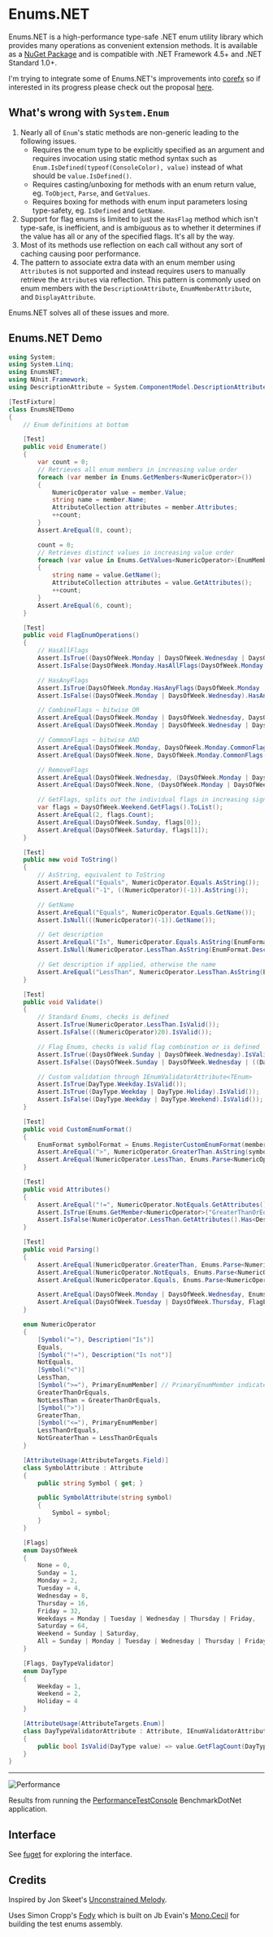 # Enums.NET
Enums.NET is a high-performance type-safe .NET enum utility library which provides many operations as convenient extension methods. It is available as a [NuGet Package](https://www.nuget.org/packages/Enums.NET/) and is compatible with .NET Framework 4.5+ and .NET Standard 1.0+.

I'm trying to integrate some of Enums.NET's improvements into [corefx](https://github.com/dotnet/corefx) so if interested in its progress please check out the proposal [here](https://github.com/dotnet/corefx/issues/15453).

## What's wrong with `System.Enum`
1. Nearly all of `Enum`'s static methods are non-generic leading to the following issues.
   * Requires the enum type to be explicitly specified as an argument and requires invocation using static method syntax such as `Enum.IsDefined(typeof(ConsoleColor), value)` instead of what should be `value.IsDefined()`.
   * Requires casting/unboxing for methods with an enum return value, eg. `ToObject`, `Parse`, and `GetValues`.
   * Requires boxing for methods with enum input parameters losing type-safety, eg. `IsDefined` and `GetName`.
2. Support for flag enums is limited to just the `HasFlag` method which isn't type-safe, is inefficient, and is ambiguous as to whether it determines if the value has all or any of the specified flags. It's all by the way.
3. Most of its methods use reflection on each call without any sort of caching causing poor performance.
4. The pattern to associate extra data with an enum member using `Attribute`s is not supported and instead requires users to manually retrieve the `Attribute`s via reflection. This pattern is commonly used on enum members with the `DescriptionAttribute`, `EnumMemberAttribute`, and `DisplayAttribute`.

Enums.NET solves all of these issues and more.

## Enums.NET Demo

```c#
using System;
using System.Linq;
using EnumsNET;
using NUnit.Framework;
using DescriptionAttribute = System.ComponentModel.DescriptionAttribute;

[TestFixture]
class EnumsNETDemo
{
    // Enum definitions at bottom

    [Test]
    public void Enumerate()
    {
        var count = 0;
        // Retrieves all enum members in increasing value order
        foreach (var member in Enums.GetMembers<NumericOperator>())
        {
            NumericOperator value = member.Value;
            string name = member.Name;
            AttributeCollection attributes = member.Attributes;
            ++count;
        }
        Assert.AreEqual(8, count);

        count = 0;
        // Retrieves distinct values in increasing value order
        foreach (var value in Enums.GetValues<NumericOperator>(EnumMemberSelection.Distinct))
        {
            string name = value.GetName();
            AttributeCollection attributes = value.GetAttributes();
            ++count;
        }
        Assert.AreEqual(6, count);
    }

    [Test]
    public void FlagEnumOperations()
    {
        // HasAllFlags
        Assert.IsTrue((DaysOfWeek.Monday | DaysOfWeek.Wednesday | DaysOfWeek.Friday).HasAllFlags(DaysOfWeek.Monday | DaysOfWeek.Wednesday));
        Assert.IsFalse(DaysOfWeek.Monday.HasAllFlags(DaysOfWeek.Monday | DaysOfWeek.Wednesday));

        // HasAnyFlags
        Assert.IsTrue(DaysOfWeek.Monday.HasAnyFlags(DaysOfWeek.Monday | DaysOfWeek.Wednesday));
        Assert.IsFalse((DaysOfWeek.Monday | DaysOfWeek.Wednesday).HasAnyFlags(DaysOfWeek.Friday));

        // CombineFlags ~ bitwise OR
        Assert.AreEqual(DaysOfWeek.Monday | DaysOfWeek.Wednesday, DaysOfWeek.Monday.CombineFlags(DaysOfWeek.Wednesday));
        Assert.AreEqual(DaysOfWeek.Monday | DaysOfWeek.Wednesday | DaysOfWeek.Friday, FlagEnums.CombineFlags(DaysOfWeek.Monday, DaysOfWeek.Wednesday, DaysOfWeek.Friday));

        // CommonFlags ~ bitwise AND
        Assert.AreEqual(DaysOfWeek.Monday, DaysOfWeek.Monday.CommonFlags(DaysOfWeek.Monday | DaysOfWeek.Wednesday));
        Assert.AreEqual(DaysOfWeek.None, DaysOfWeek.Monday.CommonFlags(DaysOfWeek.Wednesday));

        // RemoveFlags
        Assert.AreEqual(DaysOfWeek.Wednesday, (DaysOfWeek.Monday | DaysOfWeek.Wednesday).RemoveFlags(DaysOfWeek.Monday));
        Assert.AreEqual(DaysOfWeek.None, (DaysOfWeek.Monday | DaysOfWeek.Wednesday).RemoveFlags(DaysOfWeek.Monday | DaysOfWeek.Wednesday));

        // GetFlags, splits out the individual flags in increasing significance bit order
        var flags = DaysOfWeek.Weekend.GetFlags().ToList();
        Assert.AreEqual(2, flags.Count);
        Assert.AreEqual(DaysOfWeek.Sunday, flags[0]);
        Assert.AreEqual(DaysOfWeek.Saturday, flags[1]);
    }

    [Test]
    public new void ToString()
    {
        // AsString, equivalent to ToString
        Assert.AreEqual("Equals", NumericOperator.Equals.AsString());
        Assert.AreEqual("-1", ((NumericOperator)(-1)).AsString());

        // GetName
        Assert.AreEqual("Equals", NumericOperator.Equals.GetName());
        Assert.IsNull(((NumericOperator)(-1)).GetName());

        // Get description
        Assert.AreEqual("Is", NumericOperator.Equals.AsString(EnumFormat.Description));
        Assert.IsNull(NumericOperator.LessThan.AsString(EnumFormat.Description));

        // Get description if applied, otherwise the name
        Assert.AreEqual("LessThan", NumericOperator.LessThan.AsString(EnumFormat.Description, EnumFormat.Name));
    }

    [Test]
    public void Validate()
    {
        // Standard Enums, checks is defined
        Assert.IsTrue(NumericOperator.LessThan.IsValid());
        Assert.IsFalse(((NumericOperator)20).IsValid());

        // Flag Enums, checks is valid flag combination or is defined
        Assert.IsTrue((DaysOfWeek.Sunday | DaysOfWeek.Wednesday).IsValid());
        Assert.IsFalse((DaysOfWeek.Sunday | DaysOfWeek.Wednesday | ((DaysOfWeek)(-1))).IsValid());

        // Custom validation through IEnumValidatorAttribute<TEnum>
        Assert.IsTrue(DayType.Weekday.IsValid());
        Assert.IsTrue((DayType.Weekday | DayType.Holiday).IsValid());
        Assert.IsFalse((DayType.Weekday | DayType.Weekend).IsValid());
    }

    [Test]
    public void CustomEnumFormat()
    {
        EnumFormat symbolFormat = Enums.RegisterCustomEnumFormat(member => member.Attributes.Get<SymbolAttribute>()?.Symbol);
        Assert.AreEqual(">", NumericOperator.GreaterThan.AsString(symbolFormat));
        Assert.AreEqual(NumericOperator.LessThan, Enums.Parse<NumericOperator>("<", ignoreCase: false, symbolFormat));
    }

    [Test]
    public void Attributes()
    {
        Assert.AreEqual("!=", NumericOperator.NotEquals.GetAttributes().Get<SymbolAttribute>().Symbol);
        Assert.IsTrue(Enums.GetMember<NumericOperator>("GreaterThanOrEquals").Attributes.Has<PrimaryEnumMemberAttribute>());
        Assert.IsFalse(NumericOperator.LessThan.GetAttributes().Has<DescriptionAttribute>());
    }

    [Test]
    public void Parsing()
    {
        Assert.AreEqual(NumericOperator.GreaterThan, Enums.Parse<NumericOperator>("GreaterThan"));
        Assert.AreEqual(NumericOperator.NotEquals, Enums.Parse<NumericOperator>("1"));
        Assert.AreEqual(NumericOperator.Equals, Enums.Parse<NumericOperator>("Is", ignoreCase: false, EnumFormat.Description));

        Assert.AreEqual(DaysOfWeek.Monday | DaysOfWeek.Wednesday, Enums.Parse<DaysOfWeek>("Monday, Wednesday"));
        Assert.AreEqual(DaysOfWeek.Tuesday | DaysOfWeek.Thursday, FlagEnums.ParseFlags<DaysOfWeek>("Tuesday | Thursday", ignoreCase: false, delimiter: "|"));
    }

    enum NumericOperator
    {
        [Symbol("="), Description("Is")]
        Equals,
        [Symbol("!="), Description("Is not")]
        NotEquals,
        [Symbol("<")]
        LessThan,
        [Symbol(">="), PrimaryEnumMember] // PrimaryEnumMember indicates enum member as primary duplicate for extension methods
        GreaterThanOrEquals,
        NotLessThan = GreaterThanOrEquals,
        [Symbol(">")]
        GreaterThan,
        [Symbol("<="), PrimaryEnumMember]
        LessThanOrEquals,
        NotGreaterThan = LessThanOrEquals
    }

    [AttributeUsage(AttributeTargets.Field)]
    class SymbolAttribute : Attribute
    {
        public string Symbol { get; }

        public SymbolAttribute(string symbol)
        {
            Symbol = symbol;
        }
    }

    [Flags]
    enum DaysOfWeek
    {
        None = 0,
        Sunday = 1,
        Monday = 2,
        Tuesday = 4,
        Wednesday = 8,
        Thursday = 16,
        Friday = 32,
        Weekdays = Monday | Tuesday | Wednesday | Thursday | Friday,
        Saturday = 64,
        Weekend = Sunday | Saturday,
        All = Sunday | Monday | Tuesday | Wednesday | Thursday | Friday | Saturday
    }

    [Flags, DayTypeValidator]
    enum DayType
    {
        Weekday = 1,
        Weekend = 2,
        Holiday = 4
    }

    [AttributeUsage(AttributeTargets.Enum)]
    class DayTypeValidatorAttribute : Attribute, IEnumValidatorAttribute<DayType>
    {
        public bool IsValid(DayType value) => value.GetFlagCount(DayType.Weekday | DayType.Weekend) == 1 && FlagEnums.IsValidFlagCombination(value);
    }
}
```

---
![Performance](performance.png)

Results from running the [PerformanceTestConsole](./Src/Enums.NET.PerfTestConsole/Program.cs) BenchmarkDotNet application.

## Interface
See [fuget](https://www.fuget.org/packages/Enums.NET) for exploring the interface.

## Credits
Inspired by Jon Skeet's [Unconstrained Melody](https://github.com/jskeet/unconstrained-melody).

Uses Simon Cropp's [Fody](https://github.com/Fody/Fody) which is built on Jb Evain's [Mono.Cecil](https://github.com/jbevain/cecil) for building the test enums assembly.
